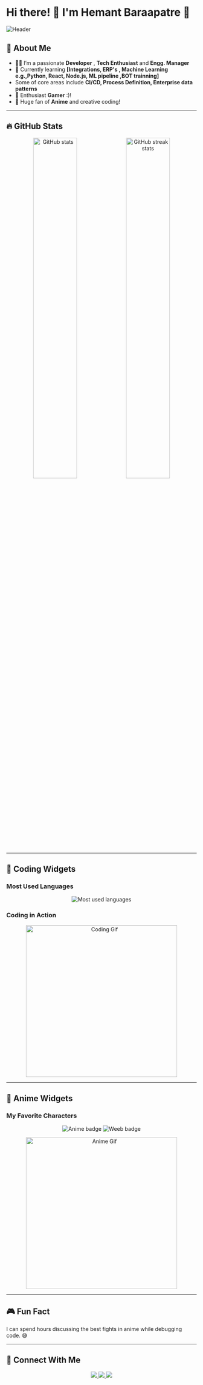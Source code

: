 # Hi there! 👋 I'm Hemant Baraapatre 🚀

![Header](https://capsule-render.vercel.app/api?type=venom&color=gradient&text=I%20AM%20HEMANT!&fontAlign=50&fontAlignY=50&height=200)


## 🌸 About Me
- 👨‍💻 I’m a passionate **Developer** , **Tech Enthusiast** and **Engg. Manager**
- 📖 Currently learning **[Integrations, ERP's , Machine Learning e.g.,Python, React, Node.js, ML pipeline ,BOT trainning]**
- Some of core areas include **CI/CD, Process Definition, Enterprise data patterns**
- 🎨 Enthusiast **Gamer** :)!
- 🎨 Huge fan of **Anime** and creative coding!

---

## 🔥 GitHub Stats
<p align="center">
  <img width="48%" src="https://github-readme-stats.vercel.app/api?username=yourusername&show_icons=true&theme=radical" alt="GitHub stats" />
  <img width="48%" src="https://github-readme-streak-stats.herokuapp.com/?user=yourusername&theme=radical" alt="GitHub streak stats" />
</p>

---

## 🧩 Coding Widgets
### Most Used Languages
<p align="center">
  <img src="https://github-readme-stats.vercel.app/api/top-langs/?username=yourusername&layout=compact&theme=radical" alt="Most used languages" />
</p>

### Coding in Action
<p align="center">
  <a href="https://github.com/yourusername">
    <img src="https://media.giphy.com/media/L1R1tvI9svkIWwpVYr/giphy.gif" width="400" alt="Coding Gif">
  </a>
</p>

---

## 🌸 Anime Widgets
### My Favorite Characters
<p align="center">
  <img src="https://shields.io/badge/Anime%20Lover-%F0%9F%8E%A6-red" alt="Anime badge">
  <img src="https://img.shields.io/badge/Weeb-%E2%9C%A8-pink" alt="Weeb badge">
</p>

<p align="center">
  <a href="https://myanimelist.net/">
    <img src="https://media.giphy.com/media/f3iwJFOVOwuy7K6FFw/giphy.gif" width="400" alt="Anime Gif">
  </a>
</p>

---

## 🎮 Fun Fact
I can spend hours discussing the best fights in anime while debugging code. 😅

---

## 💬 Connect With Me
<p align="center">
  <a href="https://www.linkedin.com/in/yourprofile/">
    <img src="https://img.shields.io/badge/LinkedIn-%230077B5.svg?style=for-the-badge&logo=linkedin&logoColor=white" />
  </a>
  <a href="https://twitter.com/yourprofile">
    <img src="https://img.shields.io/badge/Twitter-%231DA1F2.svg?style=for-the-badge&logo=twitter&logoColor=white" />
  </a>
  <a href="mailto:youremail@example.com">
    <img src="https://img.shields.io/badge/Email-D14836?style=for-the-badge&logo=gmail&logoColor=white" />
  </a>
</p>
